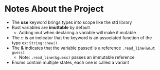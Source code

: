 # Notes About the Project

- The **use** keyword brings types into scope like the std library
- Rust variables are **imuttable** by default
  - Adding mut when declaring a variable will make it mutable
- The **::** is an indicator that the keyword is an associated function of the type ex: ```String::new()```
- The **&** indicates that the variable passed is a reference ```.read_line(&mut guess)```
  - Note: ```.read_line(&guess)``` passes an immutable reference
- Enums contain multiple states, each one is called a variant
